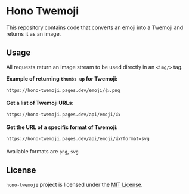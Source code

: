 # Hono Twemoji

This repository contains code that converts an emoji into a Twemoji and returns it as an image.

## Usage

All requests return an image stream to be used directly in an `<img/>` tag.

**Example of returning `thumbs up` for Twemoji:**

```
https://hono-twemoji.pages.dev/emoji/👍.png
```

**Get a list of Twemoji URLs:**

```
https://hono-twemoji.pages.dev/api/emoji/👍
```

**Get the URL of a specific format of Twemoji:**

```
https://hono-twemoji.pages.dev/api/emoji/👍?format=svg
```

Available formats are `png`, `svg`

## License

`hono-twemoji` project is licensed under the [MIT License](LICENSE).
